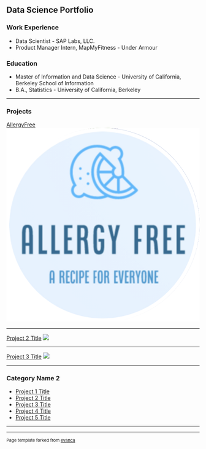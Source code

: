 ## Data Science Portfolio

### Work Experience
- Data Scientist - SAP Labs, LLC.
- Product Manager Intern, MapMyFitness - Under Armour

### Education
- Master of Information and Data Science -  University of California, Berkeley School of Information 							      		        
- B.A., Statistics -  University of California, Berkeley 

---

### Projects

[AllergyFree](https://anushmo.wixsite.com/allergyfree)
<img src="images/Screenshot 2023-06-08 at 10.00.06 PM.png?raw=true"/>

---
[Project 2 Title](/pdf/sample_presentation.pdf)
<img src="images/dummy_thumbnail.jpg?raw=true"/>

---
[Project 3 Title](http://example.com/)
<img src="images/dummy_thumbnail.jpg?raw=true"/>

---

### Category Name 2

- [Project 1 Title](http://example.com/)
- [Project 2 Title](http://example.com/)
- [Project 3 Title](http://example.com/)
- [Project 4 Title](http://example.com/)
- [Project 5 Title](http://example.com/)

---




---
<p style="font-size:11px">Page template forked from <a href="https://github.com/evanca/quick-portfolio">evanca</a></p>
<!-- Remove above link if you don't want to attibute -->
